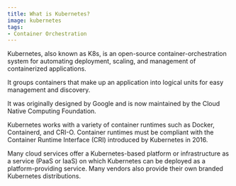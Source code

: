 ```yaml
---
title: What is Kubernetes?
image: kubernetes
tags:
- Container Orchestration
---
```

Kubernetes, also known as K8s, is an open-source container-orchestration system for automating deployment, scaling, and management of containerized applications.

It groups containers that make up an application into logical units for easy management and discovery.

It was originally designed by Google and is now maintained by the Cloud Native Computing Foundation.

Kubernetes works with a variety of container runtimes such as Docker, Containerd, and CRI-O. Container runtimes must be compliant with the Container Runtime Interface (CRI) introduced by Kubernetes in 2016.

Many cloud services offer a Kubernetes-based platform or infrastructure as a service (PaaS or IaaS) on which Kubernetes can be deployed as a platform-providing service. Many vendors also provide their own branded Kubernetes distributions.

